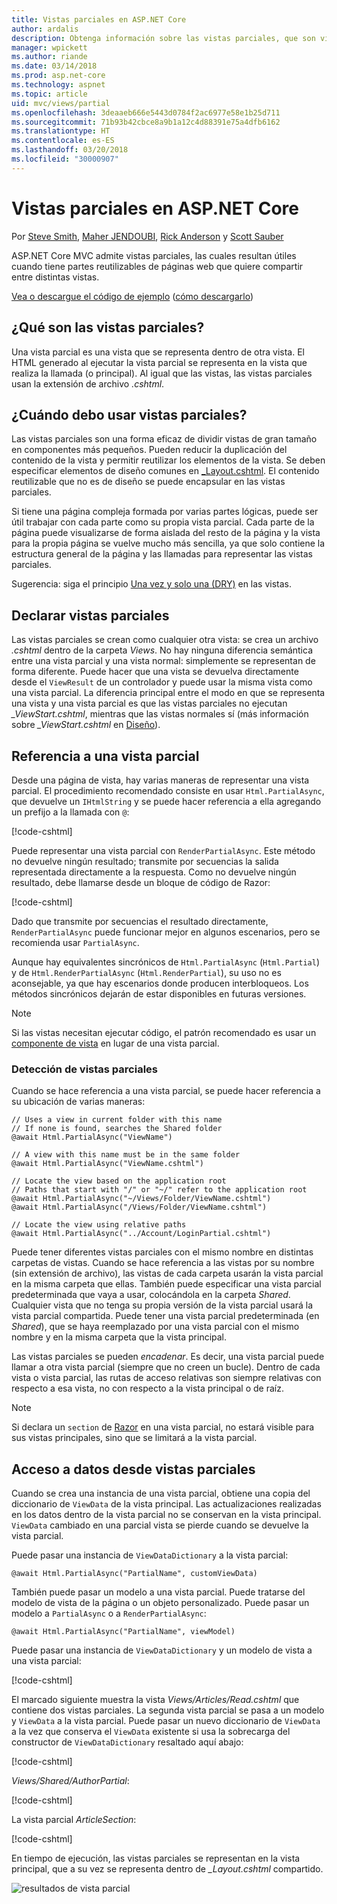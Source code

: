 ```yaml
---
title: Vistas parciales en ASP.NET Core
author: ardalis
description: Obtenga información sobre las vistas parciales, que son vistas que se representan dentro de otra vista, y cuándo deben usarse en aplicaciones ASP.NET Core.
manager: wpickett
ms.author: riande
ms.date: 03/14/2018
ms.prod: asp.net-core
ms.technology: aspnet
ms.topic: article
uid: mvc/views/partial
ms.openlocfilehash: 3deaaeb666e5443d0784f2ac6977e58e1b25d711
ms.sourcegitcommit: 71b93b42cbce8a9b1a12c4d88391e75a4dfb6162
ms.translationtype: HT
ms.contentlocale: es-ES
ms.lasthandoff: 03/20/2018
ms.locfileid: "30000907"
---
```

# <a name="partial-views-in-aspnet-core"></a>Vistas parciales en ASP.NET Core

Por [Steve Smith](https://ardalis.com/), [Maher JENDOUBI](https://twitter.com/maherjend), [Rick Anderson](https://twitter.com/RickAndMSFT) y [Scott Sauber](https://twitter.com/scottsauber)

ASP.NET Core MVC admite vistas parciales, las cuales resultan útiles cuando tiene partes reutilizables de páginas web que quiere compartir entre distintas vistas.

[Vea o descargue el código de ejemplo](https://github.com/aspnet/Docs/tree/master/aspnetcore/mvc/views/partial/sample) ([cómo descargarlo](xref:tutorials/index#how-to-download-a-sample))

## <a name="what-are-partial-views"></a>¿Qué son las vistas parciales?

Una vista parcial es una vista que se representa dentro de otra vista. El HTML generado al ejecutar la vista parcial se representa en la vista que realiza la llamada (o principal). Al igual que las vistas, las vistas parciales usan la extensión de archivo *.cshtml*.

## <a name="when-should-i-use-partial-views"></a>¿Cuándo debo usar vistas parciales?

Las vistas parciales son una forma eficaz de dividir vistas de gran tamaño en componentes más pequeños. Pueden reducir la duplicación del contenido de la vista y permitir reutilizar los elementos de la vista. Se deben especificar elementos de diseño comunes en [_Layout.cshtml](layout.md). El contenido reutilizable que no es de diseño se puede encapsular en las vistas parciales.

Si tiene una página compleja formada por varias partes lógicas, puede ser útil trabajar con cada parte como su propia vista parcial. Cada parte de la página puede visualizarse de forma aislada del resto de la página y la vista para la propia página se vuelve mucho más sencilla, ya que solo contiene la estructura general de la página y las llamadas para representar las vistas parciales.

Sugerencia: siga el principio [Una vez y solo una (DRY)](http://deviq.com/don-t-repeat-yourself/) en las vistas.

## <a name="declaring-partial-views"></a>Declarar vistas parciales

Las vistas parciales se crean como cualquier otra vista: se crea un archivo *.cshtml* dentro de la carpeta *Views*. No hay ninguna diferencia semántica entre una vista parcial y una vista normal: simplemente se representan de forma diferente. Puede hacer que una vista se devuelva directamente desde el `ViewResult` de un controlador y puede usar la misma vista como una vista parcial. La diferencia principal entre el modo en que se representa una vista y una vista parcial es que las vistas parciales no ejecutan *_ViewStart.cshtml*, mientras que las vistas normales sí (más información sobre *_ViewStart.cshtml* en [Diseño](layout.md)).

## <a name="referencing-a-partial-view"></a>Referencia a una vista parcial

Desde una página de vista, hay varias maneras de representar una vista parcial. El procedimiento recomendado consiste en usar `Html.PartialAsync`, que devuelve un `IHtmlString` y se puede hacer referencia a ella agregando un prefijo a la llamada con `@`:

[!code-cshtml[](partial/sample/src/PartialViewsSample/Views/Home/About.cshtml?range=8)]

Puede representar una vista parcial con `RenderPartialAsync`. Este método no devuelve ningún resultado; transmite por secuencias la salida representada directamente a la respuesta. Como no devuelve ningún resultado, debe llamarse desde un bloque de código de Razor:

[!code-cshtml[](partial/sample/src/PartialViewsSample/Views/Home/About.cshtml?range=11-13)]

Dado que transmite por secuencias el resultado directamente, `RenderPartialAsync` puede funcionar mejor en algunos escenarios, pero se recomienda usar `PartialAsync`.

Aunque hay equivalentes sincrónicos de `Html.PartialAsync` (`Html.Partial`) y de `Html.RenderPartialAsync` (`Html.RenderPartial`), su uso no es aconsejable, ya que hay escenarios donde producen interbloqueos. Los métodos sincrónicos dejarán de estar disponibles en futuras versiones.

> [!NOTE]
> Si las vistas necesitan ejecutar código, el patrón recomendado es usar un [componente de vista](view-components.md) en lugar de una vista parcial.

### <a name="partial-view-discovery"></a>Detección de vistas parciales

Cuando se hace referencia a una vista parcial, se puede hacer referencia a su ubicación de varias maneras:

```cshtml
// Uses a view in current folder with this name
// If none is found, searches the Shared folder
@await Html.PartialAsync("ViewName")

// A view with this name must be in the same folder
@await Html.PartialAsync("ViewName.cshtml")

// Locate the view based on the application root
// Paths that start with "/" or "~/" refer to the application root
@await Html.PartialAsync("~/Views/Folder/ViewName.cshtml")
@await Html.PartialAsync("/Views/Folder/ViewName.cshtml")

// Locate the view using relative paths
@await Html.PartialAsync("../Account/LoginPartial.cshtml")
```

Puede tener diferentes vistas parciales con el mismo nombre en distintas carpetas de vistas. Cuando se hace referencia a las vistas por su nombre (sin extensión de archivo), las vistas de cada carpeta usarán la vista parcial en la misma carpeta que ellas. También puede especificar una vista parcial predeterminada que vaya a usar, colocándola en la carpeta *Shared*. Cualquier vista que no tenga su propia versión de la vista parcial usará la vista parcial compartida. Puede tener una vista parcial predeterminada (en *Shared*), que se haya reemplazado por una vista parcial con el mismo nombre y en la misma carpeta que la vista principal.

Las vistas parciales se pueden *encadenar*. Es decir, una vista parcial puede llamar a otra vista parcial (siempre que no creen un bucle). Dentro de cada vista o vista parcial, las rutas de acceso relativas son siempre relativas con respecto a esa vista, no con respecto a la vista principal o de raíz.

> [!NOTE]
> Si declara un `section` de [Razor](razor.md) en una vista parcial, no estará visible para sus vistas principales, sino que se limitará a la vista parcial.

## <a name="accessing-data-from-partial-views"></a>Acceso a datos desde vistas parciales

Cuando se crea una instancia de una vista parcial, obtiene una copia del diccionario de `ViewData` de la vista principal. Las actualizaciones realizadas en los datos dentro de la vista parcial no se conservan en la vista principal. `ViewData` cambiado en una parcial vista se pierde cuando se devuelve la vista parcial.

Puede pasar una instancia de `ViewDataDictionary` a la vista parcial:

```cshtml
@await Html.PartialAsync("PartialName", customViewData)
```

También puede pasar un modelo a una vista parcial. Puede tratarse del modelo de vista de la página o un objeto personalizado. Puede pasar un modelo a `PartialAsync` o a `RenderPartialAsync`:

```cshtml
@await Html.PartialAsync("PartialName", viewModel)
```

Puede pasar una instancia de `ViewDataDictionary` y un modelo de vista a una vista parcial:

[!code-cshtml[](partial/sample/src/PartialViewsSample/Views/Articles/Read.cshtml?range=15-16)]

El marcado siguiente muestra la vista *Views/Articles/Read.cshtml* que contiene dos vistas parciales. La segunda vista parcial se pasa a un modelo y `ViewData` a la vista parcial. Puede pasar un nuevo diccionario de `ViewData` a la vez que conserva el `ViewData` existente si usa la sobrecarga del constructor de `ViewDataDictionary` resaltado aquí abajo:

[!code-cshtml[](partial/sample/src/PartialViewsSample/Views/Articles/Read.cshtml)]

*Views/Shared/AuthorPartial*:

[!code-cshtml[](partial/sample/src/PartialViewsSample/Views/Shared/AuthorPartial.cshtml)]

La vista parcial *ArticleSection*:

[!code-cshtml[](partial/sample/src/PartialViewsSample/Views/Articles/ArticleSection.cshtml)]

En tiempo de ejecución, las vistas parciales se representan en la vista principal, que a su vez se representa dentro de *_Layout.cshtml* compartido.

![resultados de vista parcial](partial/_static/output.png)
